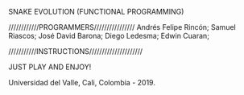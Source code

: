SNAKE EVOLUTION
(FUNCTIONAL PROGRAMMING)

////////////PROGRAMMERS////////////////
Andrés Felipe Rincón;
Samuel Riascos;
José David Barona;
Diego Ledesma;
Edwin Cuaran;

///////////INSTRUCTIONS/////////////////////

JUST PLAY AND ENJOY! 

Universidad del Valle, Cali, Colombia - 2019.
